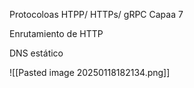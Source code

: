 
Protocoloas HTPP/ HTTPs/ gRPC
Capaa 7

Enrutamiento de HTTP

DNS estático

![[Pasted image 20250118182134.png]]
